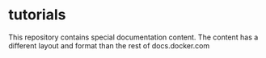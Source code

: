 # tutorials
This repository contains special documentation content. The content has a different layout and format than the rest of docs.docker.com

